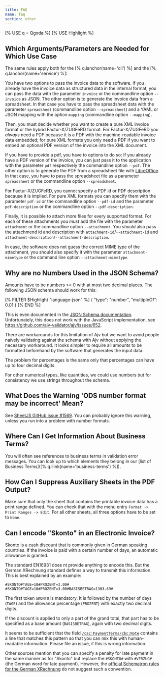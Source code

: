 ```yaml
---
title: FAQ
name: faq
section: other
---
```

<!--qgoda-no-xgettext-->
[% USE q = Qgoda %]
[% USE Highlight %]
<!--/qgoda-no-xgettext-->

<qgoda-toc/>

## Which Arguments/Parameters are Needed for Which Use Case

The same rules apply both for the [% q.lanchor(name='cli') %] and the
[% q.lanchor(name='service') %]:

You have two options to pass the invoice data to the software. If you already
have the invoice data as structured data in the internal format, you can
pass the data with the parameter `invoice` or the commandline option
`--invoice` as JSON. The other option is to generate the invoice data from a
spreadsheet. In that case you have to pass the spreadsheet data with the
parameter `spreadsheet` (commandline option `--spreadsheet`) and a YAML or JSON mapping
with the option `mapping` (commandline option `--mapping`).

Then, you must decide whether you want to create a pure XML invoice format
or the hybrid Factur-X/ZUGFeRD format. For Factur-X/ZUGFeRD you *always* need
a PDF because it is a PDF with the machine-readable invoice data embedded; for
pure XML formats you only need a PDF if you want to embed an optional PDF
version of the invoice into the XML document.

If you have to provide a pdf, you have to options to do so:  If you already
have a PDF version of the invoice, you can just pass it to the application
with the parameter `pdf` respectively the commandline option `--pdf`. The
other option is to generate the PDF from a spreadsheet file with
[LibreOffice](https://www.libreoffice.org). In that case, you have to pass the
spreadsheet file as a parameter `spreadsheet` or the commandline option `--spreadsheet`.

For Factur-X/ZUGFeRD, you cannot specify a PDF id or PDF description because
it is implied. For pure XML formats you can specify them with the parameter
`pdf-id` or the commandline option `--pdf-id` and the parameter
`pdf-description` or the commandline option `--pdf-description`.

Finally, it is possible to attach more files for every supported format. For
each of these attachments you *must* add the file with the parameter
`attachment` or the commandline option `--attachment`. You *should* also
pass the attachmend id and description with `attachment-id`/`--attachment-id`
and `attachment-description`/`--attachment-description`.

In case, the software does not guess the correct MIME type of the attachment,
you should also specify it with the parameter `attachment-mimetype` or
the command line option `--attachment-mimetype`.

## Why are no Numbers Used in the JSON Schema?

Amounts have to be numbers >= 0 with at most two decimal places. The following
JSON schema should work for this:

<!--qgoda-no-xgettext-->
[% FILTER $Highlight "language-json" %]
{
	"type": "number",
	"multipleOf": 0.01
}
[% END %]
<!--/qgoda-no-xgettext-->

This is even documented in the [JSON Schema
documentation](https://json-schema.org/understanding-json-schema/reference/numeric#multiples).
Unfortunately, this does not work with the JavaScript implementation, see
https://github.com/ajv-validator/ajv/issues/652.

There are workarounds for this limitation of Ajv but we want to avoid people
naïvely validating against the schema with Ajv without applying the necessary
workaround. It looks simpler to require all amounts to be formatted
beforehand by the software that generates the input data.

The problem for percentages is the same only that percentages can have up
to four decimal digits.

For other numerical types, like quantities, we could use numbers but for
consistency we use strings throughout the schema.

## What Does the Warning 'ODS number format may be incorrect' Mean?

See [SheetJS GitHub issue #1569](https://github.com/SheetJS/sheetjs/issues/1569).
You can probably ignore this warning, unless you run into a problem with
number formats.

## Where Can I Get Information About Business Terms?

You will often see references to business terms in validation error messages.
You can look up to which elements they belong in our
[list of Business Terms]([% q.llink(name='business-terms') %]).

## How Can I Suppress Auxiliary Sheets in the PDF Output?

Make sure that only the sheet that contains the printable invoice data has
a print range defined. You can check that with the menu entry
`Format -> Print Ranges -> Edit`. For all other sheets, all three options
have to be set to `None`.

## Can I encode "Skonto" in an Electronic Invoice?

Skonto is a cash discount that is commonly given in German speaking countries.
If the invoice is paid with a certain number of days, an automatic allowance is
granted.

The standard EN16931 does nt provide anything to encode this. But the German
XRechnung standard defines a way to transmit this information. This is best
explained by an example:

```
#SKONTO#TAGE=10#PROZENT=3.00#
#SKONTO#TAGE=10#PROZENT=3.00#BASISBETRAG=1303.69#
```

The first token `SKONTO` is mandatory. It is followed by the number of days
(`TAGE`) and the allowance percentage (`PROZENT`) with exactly two decimal
digits.

If the discount is applied to only a part of the grand total, that part has
to be specified as a base amount (`BASISBETRAG`), again with two decimal
digits.

It seems to be sufficient that the field
[`/cac:PaymentTerms/cbc:Note`](https://docs.peppol.eu/poacc/billing/3.0/syntax/ubl-invoice/cac-PaymentTerms/cbc-Note/)
contains a line that matches this pattern so that you can mix this with
human-readable information. Please file an issue, if this is wrong information.

Other sources mention that you can specify a penalty for late payment in the
same manner as for "Skonto" but replace the `#SKONTO#` with `#VERZUG#` (the
German word for late payment). However, the [official Schematron rules for
the German XRechnung](https://github.com/itplr-kosit/xrechnung-schematron/blob/3196f722f1b7298eaaff2e0c89d499e42015f67c/src/validation/schematron/common.sch#L11)
do not suggest such a convention.
